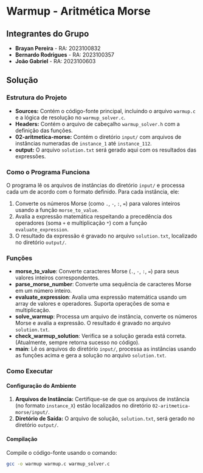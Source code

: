# Warmup - Aritmética Morse

## Integrantes do Grupo

- **Brayan Pereira** - RA: 2023100832
- **Bernardo Rodrigues** - RA: 2023100357
- **João Gabriel** - RA: 2023100603

## Solução

### Estrutura do Projeto

- **Sources:** Contém o código-fonte principal, incluindo o arquivo `warmup.c` e a lógica de resolução no `warmup_solver.c`.
- **Headers:** Contém o arquivo de cabeçalho `warmup_solver.h` com a definição das funções.
- **02-aritmetica-morse:** Contém o diretório `input/` com arquivos de instâncias numeradas de `instance_1` até `instance_112`.
- **output:** O arquivo `solution.txt` será gerado aqui com os resultados das expressões.

### Como o Programa Funciona

O programa lê os arquivos de instâncias do diretório `input/` e processa cada um de acordo com o formato definido. Para cada instância, ele:

1. Converte os números Morse (como `.`, `-`, `:`, `=`) para valores inteiros usando a função `morse_to_value`.
2. Avalia a expressão matemática respeitando a precedência dos operadores (soma `+` e multiplicação `*`) com a função `evaluate_expression`.
3. O resultado da expressão é gravado no arquivo `solution.txt`, localizado no diretório `output/`.

### Funções

- **morse_to_value**: Converte caracteres Morse (`.`, `-`, `:`, `=`) para seus valores inteiros correspondentes.
- **parse_morse_number**: Converte uma sequência de caracteres Morse em um número inteiro.
- **evaluate_expression**: Avalia uma expressão matemática usando um array de valores e operadores. Suporta operações de soma e multiplicação.
- **solve_warmup**: Processa um arquivo de instância, converte os números Morse e avalia a expressão. O resultado é gravado no arquivo `solution.txt`.
- **check_warmup_solution**: Verifica se a solução gerada está correta. (Atualmente, sempre retorna sucesso no código).
- **main**: Lê os arquivos do diretório `input/`, processa as instâncias usando as funções acima e gera a solução no arquivo `solution.txt`.

### Como Executar

#### Configuração do Ambiente

1. **Arquivos de Instância:** Certifique-se de que os arquivos de instância (no formato `instance_X`) estão localizados no diretório `02-aritmetica-morse/input/`.
2. **Diretório de Saída:** O arquivo de solução, `solution.txt`, será gerado no diretório `output/`.

#### Compilação

Compile o código-fonte usando o comando:

```bash
gcc -o warmup warmup.c warmup_solver.c
